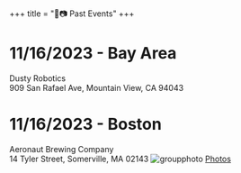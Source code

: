 +++
title = "📆📷 Past Events"
+++
# 11/16/2023 - Bay Area
Dusty Robotics \
909 San Rafael Ave, Mountain View, CA 94043

# 11/16/2023 - Boston
Aeronaut Brewing Company \
14 Tyler Street, Somerville, MA 02143
![groupphoto](/images/pastevents/11.16.23.boston/20231116_195642.jpg)
[Photos](https://drive.google.com/drive/folders/1F9uPpl0DXWYO6TR5kBtiS74Z4UKnaHfi?usp=sharing)
